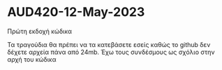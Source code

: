 # AUD420-12-May-2023

Πρώτη εκδοχή κώδικα 

Τα τραγούδια θα πρέπει να τα κατεβάσετε εσείς καθώς το github δεν δέχετε αρχεία πάνα από 24mb. Έχω τους συνδέσμους ως σχόλιο στην αρχή του κώδικα
